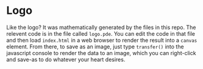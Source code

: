 Logo
====

Like the logo? It was mathematically generated by the files in this repo.
The relevent code is in the file called `logo.pde`. You can edit the code
in that file and then load `index.html` in a web browser to render the
result into a `canvas` element. From there, to save as an image, just
type `transfer()` into the javascript console to render the data to an
image, which you can right-click and save-as to do whatever your heart
desires.
